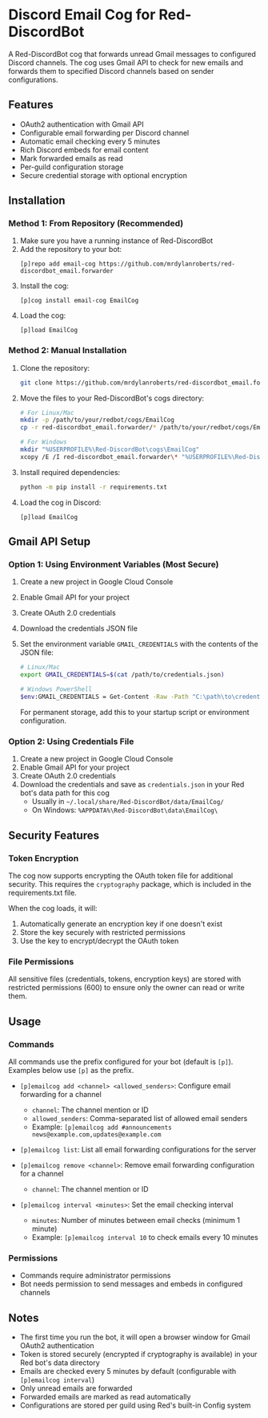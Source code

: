 # Discord Email Cog for Red-DiscordBot

A Red-DiscordBot cog that forwards unread Gmail messages to configured Discord channels. The cog uses Gmail API to check for new emails and forwards them to specified Discord channels based on sender configurations.

## Features

- OAuth2 authentication with Gmail API
- Configurable email forwarding per Discord channel
- Automatic email checking every 5 minutes
- Rich Discord embeds for email content
- Mark forwarded emails as read
- Per-guild configuration storage
- Secure credential storage with optional encryption

## Installation

### Method 1: From Repository (Recommended)

1. Make sure you have a running instance of Red-DiscordBot
2. Add the repository to your bot:
   ```
   [p]repo add email-cog https://github.com/mrdylanroberts/red-discordbot_email.forwarder
   ```
3. Install the cog:
   ```
   [p]cog install email-cog EmailCog
   ```
4. Load the cog:
   ```
   [p]load EmailCog
   ```

### Method 2: Manual Installation

1. Clone the repository:
   ```bash
   git clone https://github.com/mrdylanroberts/red-discordbot_email.forwarder
   ```
2. Move the files to your Red-DiscordBot's cogs directory:
   ```bash
   # For Linux/Mac
   mkdir -p /path/to/your/redbot/cogs/EmailCog
   cp -r red-discordbot_email.forwarder/* /path/to/your/redbot/cogs/EmailCog/
   
   # For Windows
   mkdir "%USERPROFILE%\Red-DiscordBot\cogs\EmailCog"
   xcopy /E /I red-discordbot_email.forwarder\* "%USERPROFILE%\Red-DiscordBot\cogs\EmailCog\"
   ```
3. Install required dependencies:
   ```bash
   python -m pip install -r requirements.txt
   ```
4. Load the cog in Discord:
   ```
   [p]load EmailCog
   ```

## Gmail API Setup

### Option 1: Using Environment Variables (Most Secure)

1. Create a new project in Google Cloud Console
2. Enable Gmail API for your project
3. Create OAuth 2.0 credentials
4. Download the credentials JSON file
5. Set the environment variable `GMAIL_CREDENTIALS` with the contents of the JSON file:

   ```bash
   # Linux/Mac
   export GMAIL_CREDENTIALS=$(cat /path/to/credentials.json)
   
   # Windows PowerShell
   $env:GMAIL_CREDENTIALS = Get-Content -Raw -Path "C:\path\to\credentials.json"
   ```

   For permanent storage, add this to your startup script or environment configuration.

### Option 2: Using Credentials File

1. Create a new project in Google Cloud Console
2. Enable Gmail API for your project
3. Create OAuth 2.0 credentials
4. Download the credentials and save as `credentials.json` in your Red bot's data path for this cog
   - Usually in `~/.local/share/Red-DiscordBot/data/EmailCog/`
   - On Windows: `%APPDATA%\Red-DiscordBot\data\EmailCog\`

## Security Features

### Token Encryption

The cog now supports encrypting the OAuth token file for additional security. This requires the `cryptography` package, which is included in the requirements.txt file.

When the cog loads, it will:
1. Automatically generate an encryption key if one doesn't exist
2. Store the key securely with restricted permissions
3. Use the key to encrypt/decrypt the OAuth token

### File Permissions

All sensitive files (credentials, tokens, encryption keys) are stored with restricted permissions (600) to ensure only the owner can read or write them.

## Usage

### Commands

All commands use the prefix configured for your bot (default is `[p]`). Examples below use `[p]` as the prefix.

- `[p]emailcog add <channel> <allowed_senders>`: Configure email forwarding for a channel
  - `channel`: The channel mention or ID
  - `allowed_senders`: Comma-separated list of allowed email senders
  - Example: `[p]emailcog add #announcements news@example.com,updates@example.com`

- `[p]emailcog list`: List all email forwarding configurations for the server

- `[p]emailcog remove <channel>`: Remove email forwarding configuration for a channel
  - `channel`: The channel mention or ID

- `[p]emailcog interval <minutes>`: Set the email checking interval
  - `minutes`: Number of minutes between email checks (minimum 1 minute)
  - Example: `[p]emailcog interval 10` to check emails every 10 minutes

### Permissions

- Commands require administrator permissions
- Bot needs permission to send messages and embeds in configured channels

## Notes

- The first time you run the bot, it will open a browser window for Gmail OAuth2 authentication
- Token is stored securely (encrypted if cryptography is available) in your Red bot's data directory
- Emails are checked every 5 minutes by default (configurable with `[p]emailcog interval`)
- Only unread emails are forwarded
- Forwarded emails are marked as read automatically
- Configurations are stored per guild using Red's built-in Config system